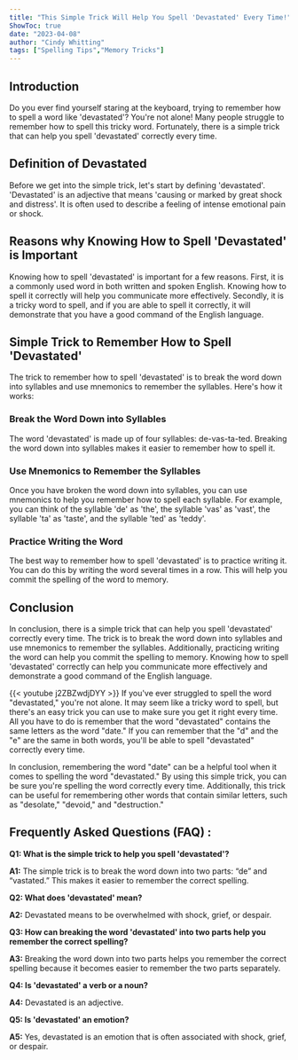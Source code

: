 ```yaml
---
title: "This Simple Trick Will Help You Spell 'Devastated' Every Time!"
ShowToc: true 
date: "2023-04-08"
author: "Cindy Whitting" 
tags: ["Spelling Tips","Memory Tricks"]
---
```

## Introduction 
Do you ever find yourself staring at the keyboard, trying to remember how to spell a word like 'devastated'? You're not alone! Many people struggle to remember how to spell this tricky word. Fortunately, there is a simple trick that can help you spell 'devastated' correctly every time. 

## Definition of Devastated 
Before we get into the simple trick, let's start by defining 'devastated'. 'Devastated' is an adjective that means 'causing or marked by great shock and distress'. It is often used to describe a feeling of intense emotional pain or shock. 

## Reasons why Knowing How to Spell 'Devastated' is Important 
Knowing how to spell 'devastated' is important for a few reasons. First, it is a commonly used word in both written and spoken English. Knowing how to spell it correctly will help you communicate more effectively. Secondly, it is a tricky word to spell, and if you are able to spell it correctly, it will demonstrate that you have a good command of the English language. 

## Simple Trick to Remember How to Spell 'Devastated' 
The trick to remember how to spell 'devastated' is to break the word down into syllables and use mnemonics to remember the syllables. Here's how it works: 

### Break the Word Down into Syllables 
The word 'devastated' is made up of four syllables: de-vas-ta-ted. Breaking the word down into syllables makes it easier to remember how to spell it. 

### Use Mnemonics to Remember the Syllables 
Once you have broken the word down into syllables, you can use mnemonics to help you remember how to spell each syllable. For example, you can think of the syllable 'de' as 'the', the syllable 'vas' as 'vast', the syllable 'ta' as 'taste', and the syllable 'ted' as 'teddy'. 

### Practice Writing the Word 
The best way to remember how to spell 'devastated' is to practice writing it. You can do this by writing the word several times in a row. This will help you commit the spelling of the word to memory. 

## Conclusion 
In conclusion, there is a simple trick that can help you spell 'devastated' correctly every time. The trick is to break the word down into syllables and use mnemonics to remember the syllables. Additionally, practicing writing the word can help you commit the spelling to memory. Knowing how to spell 'devastated' correctly can help you communicate more effectively and demonstrate a good command of the English language.

{{< youtube j2ZBZwdjDYY >}} 
If you've ever struggled to spell the word "devastated," you're not alone. It may seem like a tricky word to spell, but there's an easy trick you can use to make sure you get it right every time. All you have to do is remember that the word "devastated" contains the same letters as the word "date." If you can remember that the "d" and the "e" are the same in both words, you'll be able to spell "devastated" correctly every time. 

In conclusion, remembering the word "date" can be a helpful tool when it comes to spelling the word "devastated." By using this simple trick, you can be sure you're spelling the word correctly every time. Additionally, this trick can be useful for remembering other words that contain similar letters, such as "desolate," "devoid," and "destruction."

## Frequently Asked Questions (FAQ) :
**Q1: What is the simple trick to help you spell 'devastated'?**

**A1:** The simple trick is to break the word down into two parts: “de” and “vastated.” This makes it easier to remember the correct spelling.

**Q2: What does 'devastated' mean?**

**A2:** Devastated means to be overwhelmed with shock, grief, or despair.

**Q3: How can breaking the word 'devastated' into two parts help you remember the correct spelling?**

**A3:** Breaking the word down into two parts helps you remember the correct spelling because it becomes easier to remember the two parts separately.

**Q4: Is 'devastated' a verb or a noun?**

**A4:** Devastated is an adjective.

**Q5: Is 'devastated' an emotion?**

**A5:** Yes, devastated is an emotion that is often associated with shock, grief, or despair.






